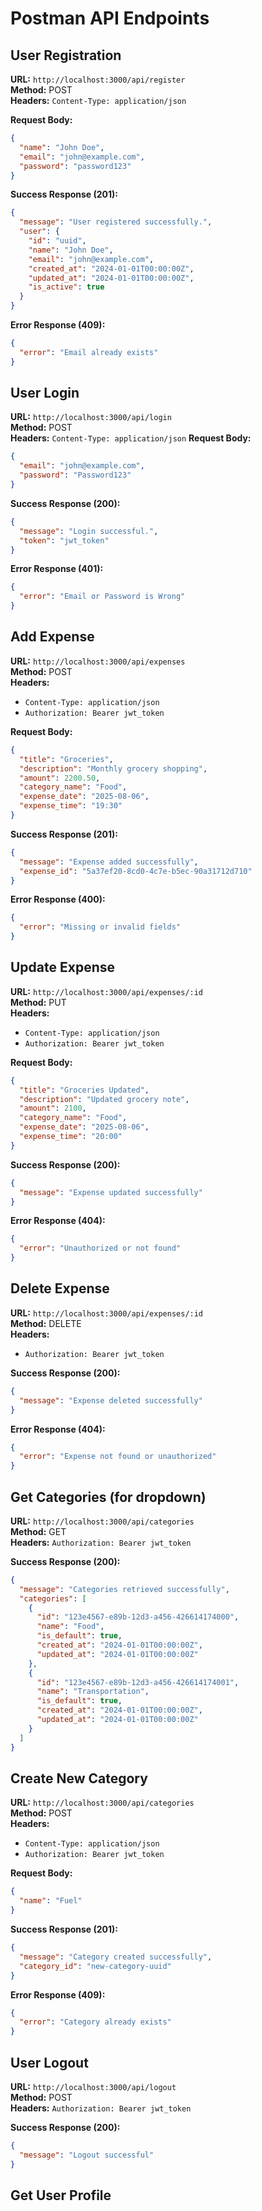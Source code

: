 # Postman API Endpoints

## User Registration

**URL:** `http://localhost:3000/api/register`  
**Method:** POST  
**Headers:** `Content-Type: application/json`

**Request Body:**
```json
{
  "name": "John Doe",
  "email": "john@example.com",
  "password": "password123"
}
```

**Success Response (201):**
```json
{
  "message": "User registered successfully.",
  "user": {
    "id": "uuid",
    "name": "John Doe",
    "email": "john@example.com",
    "created_at": "2024-01-01T00:00:00Z",
    "updated_at": "2024-01-01T00:00:00Z",
    "is_active": true
  }
}
```

**Error Response (409):**
```json
{
  "error": "Email already exists"
}
```

## User Login

**URL:** `http://localhost:3000/api/login`  
**Method:** POST  
**Headers:** `Content-Type: application/json`
**Request Body:**
```json
{
  "email": "john@example.com",
  "password": "Password123"
}
```

**Success Response (200):**
```json
{
  "message": "Login successful.",
  "token": "jwt_token"
}
```

**Error Response (401):**
```json
{
  "error": "Email or Password is Wrong"
}
```

## Add Expense

**URL:** `http://localhost:3000/api/expenses`  
**Method:** POST  
**Headers:** 
- `Content-Type: application/json`
- `Authorization: Bearer jwt_token`

**Request Body:**
```json
{
  "title": "Groceries",
  "description": "Monthly grocery shopping",
  "amount": 2200.50,
  "category_name": "Food",
  "expense_date": "2025-08-06",
  "expense_time": "19:30"
}
```

**Success Response (201):**
```json
{
  "message": "Expense added successfully",
  "expense_id": "5a37ef20-8cd0-4c7e-b5ec-90a31712d710"
}
```

**Error Response (400):**
```json
{
  "error": "Missing or invalid fields"
}
```

## Update Expense

**URL:** `http://localhost:3000/api/expenses/:id`  
**Method:** PUT  
**Headers:** 
- `Content-Type: application/json`
- `Authorization: Bearer jwt_token`

**Request Body:**
```json
{
  "title": "Groceries Updated",
  "description": "Updated grocery note",
  "amount": 2100,
  "category_name": "Food",
  "expense_date": "2025-08-06",
  "expense_time": "20:00"
}
```

**Success Response (200):**
```json
{
  "message": "Expense updated successfully"
}
```

**Error Response (404):**
```json
{
  "error": "Unauthorized or not found"
}
```

## Delete Expense

**URL:** `http://localhost:3000/api/expenses/:id`  
**Method:** DELETE  
**Headers:** 
- `Authorization: Bearer jwt_token`

**Success Response (200):**
```json
{
  "message": "Expense deleted successfully"
}
```

**Error Response (404):**
```json
{
  "error": "Expense not found or unauthorized"
}
```

## Get Categories (for dropdown)

**URL:** `http://localhost:3000/api/categories`  
**Method:** GET  
**Headers:** `Authorization: Bearer jwt_token`

**Success Response (200):**
```json
{
  "message": "Categories retrieved successfully",
  "categories": [
    {
      "id": "123e4567-e89b-12d3-a456-426614174000",
      "name": "Food",
      "is_default": true,
      "created_at": "2024-01-01T00:00:00Z",
      "updated_at": "2024-01-01T00:00:00Z"
    },
    {
      "id": "123e4567-e89b-12d3-a456-426614174001",
      "name": "Transportation",
      "is_default": true,
      "created_at": "2024-01-01T00:00:00Z",
      "updated_at": "2024-01-01T00:00:00Z"
    }
  ]
}
```

## Create New Category

**URL:** `http://localhost:3000/api/categories`  
**Method:** POST  
**Headers:** 
- `Content-Type: application/json`
- `Authorization: Bearer jwt_token`

**Request Body:**
```json
{
  "name": "Fuel"
}
```

**Success Response (201):**
```json
{
  "message": "Category created successfully",
  "category_id": "new-category-uuid"
}
```

**Error Response (409):**
```json
{
  "error": "Category already exists"
}
```

## User Logout

**URL:** `http://localhost:3000/api/logout`  
**Method:** POST  
**Headers:** `Authorization: Bearer jwt_token`

**Success Response (200):**
```json
{
  "message": "Logout successful"
}
```






## Get User Profile
